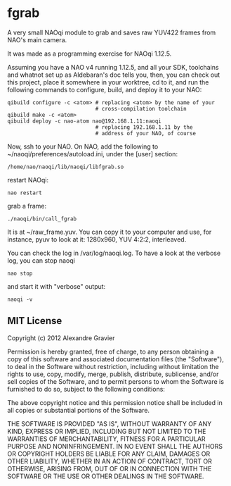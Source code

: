 fgrab
=====

A very small NAOqi module to grab and saves raw YUV422 frames from
NAO's main camera.

It was made as a programming exercise for NAOqi 1.12.5.

Assuming you have a NAO v4 running 1.12.5, and all your SDK,
toolchains and whatnot set up as Aldebaran's doc tells you, then, you
can check out this project, place it somewhere in your worktree, cd to
it, and run the following commands to configure, build, and deploy it
to your NAO:

    qibuild configure -c <atom> # replacing <atom> by the name of your
                                # cross-compilation toolchain
    qibuild make -c <atom>
    qibuild deploy -c nao-atom nao@192.168.1.11:naoqi
                                # replacing 192.168.1.11 by the
                                # address of your NAO, of course


Now, ssh to your NAO. On NAO, add the following to ~/naoqi/preferences/autoload.ini, under
the [user] section:

    /home/nao/naoqi/lib/naoqi/libfgrab.so

restart NAOqi:

    nao restart

grab a frame:

    ./naoqi/bin/call_fgrab

It is at ~/raw_frame.yuv. You can copy it to your computer and use,
for instance, pyuv to look at it: 1280x960, YUV 4:2:2, interleaved.

You can check the log in /var/log/naoqi.log. To have a look at the
verbose log, you can stop naoqi

    nao stop

and start it with "verbose" output:

    naoqi -v

## MIT License

Copyright (c) 2012 Alexandre Gravier

Permission is hereby granted, free of charge, to any person obtaining a copy of this software and associated documentation files (the "Software"), to deal in the Software without restriction, including without limitation the rights to use, copy, modify, merge, publish, distribute, sublicense, and/or sell copies of the Software, and to permit persons to whom the Software is furnished to do so, subject to the following conditions:

The above copyright notice and this permission notice shall be included in all copies or substantial portions of the Software.

THE SOFTWARE IS PROVIDED "AS IS", WITHOUT WARRANTY OF ANY KIND, EXPRESS OR IMPLIED, INCLUDING BUT NOT LIMITED TO THE WARRANTIES OF MERCHANTABILITY, FITNESS FOR A PARTICULAR PURPOSE AND NONINFRINGEMENT. IN NO EVENT SHALL THE AUTHORS OR COPYRIGHT HOLDERS BE LIABLE FOR ANY CLAIM, DAMAGES OR OTHER LIABILITY, WHETHER IN AN ACTION OF CONTRACT, TORT OR OTHERWISE, ARISING FROM, OUT OF OR IN CONNECTION WITH THE SOFTWARE OR THE USE OR OTHER DEALINGS IN THE SOFTWARE.
